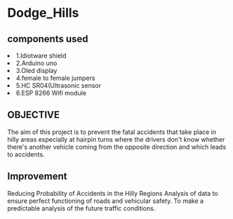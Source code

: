 <h1>Dodge_Hills</h1>

</h2>
<h2>components used</h2>
<li>1.Idiotware shield</li>
<li>2.Arduino uno</li>
<li>3.Oled display</li>
<li>4.female to female jumpers</li>
<li>5.HC SR04(Ultrasonic sensor</li>
<li>6.ESP 8266 Wifi module</li>
<h2>OBJECTIVE</h2>
<p>
The aim of this project is to prevent the fatal accidents that take place in hilly areas
especially at hairpin turns where the drivers don't know whether there's another vehicle 
coming from the opposite direction and which leads to accidents.
</p>
<h2>Improvement</h2>
<p>Reducing Probability of Accidents in the Hilly Regions
Analysis of data to ensure perfect functioning of roads and vehicular safety.
To make a predictable analysis of the future traffic conditions.
</p>

